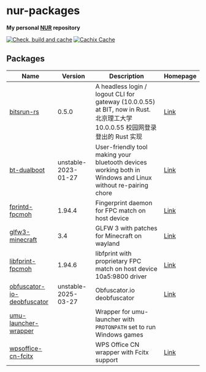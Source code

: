 # nur-packages

**My personal [NUR](https://github.com/nix-community/NUR) repository**

[![Check, build and cache](https://github.com/fym998/nur-packages/actions/workflows/build.yml/badge.svg)](https://github.com/fym998/nur-packages/actions/workflows/build.yml)
[![Cachix Cache](https://img.shields.io/badge/cachix-fym998--nur-blue.svg)](https://fym998-nur.cachix.org)

## Packages

| Name | Version | Description | Homepage |
| --- | --- | --- | --- |
| [bitsrun-rs](pkgs/by-path/bitsrun-rs/package.nix#L35) | 0.5.0 | A headless login / logout CLI for gateway (10.0.0.55) at BIT, now in Rust. 北京理工大学 10.0.0.55 校园网登录登出的 Rust 实现 | [Link](https://github.com/spencerwooo/bitsrun-rs) |
| [bt-dualboot](pkgs/by-path/bt-dualboot/package.nix#L24) | unstable-2023-01-27 | User-friendly tool making your bluetooth devices working both in Windows and Linux without re-pairing chore | [Link](https://github.com/x2es/bt-dualboot) |
| [fprintd-fpcmoh](pkgs/by-path/fprintd-fpcmoh/package.nix#L21) | 1.94.4 | Fingerprint daemon for FPC match on host device | [Link](https://fprint.freedesktop.org/) |
| [glfw3-minecraft](pkgs/by-path/glfw3-minecraft/package.nix#L25) | 3.4 | GLFW 3 with patches for Minecraft on wayland | [Link](https://aur.archlinux.org/packages/glfw-wayland-minecraft-cursorfix) |
| [libfprint-fpcmoh](pkgs/by-path/libfprint-fpcmoh/package.nix#L47) | 1.94.6 | libfprint with proprietary FPC match on host device 10a5:9800 driver | [Link](https://aur.archlinux.org/packages/libfprint-fpcmoh-git) |
| [obfuscator-io-deobfuscator](pkgs/by-path/obfuscator-io-deobfuscator/package.nix#L23) | unstable-2025-03-27 | Obfuscator.io deobfuscator | [Link](https://github.com/ben-sb/obfuscator-io-deobfuscator) |
| [umu-launcher-wrapper](pkgs/by-path/umu-launcher-wrapper/package.nix#L27) |  | Wrapper for umu-launcher with `PROTONPATH` set to run Windows games |  |
| [wpsoffice-cn-fcitx](pkgs/by-path/wpsoffice-cn-fcitx/package.nix#L35) |  | WPS Office CN wrapper with Fcitx support | [Link](https://www.wps.com) |


